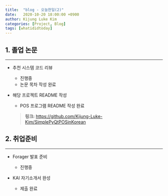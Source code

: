 ```yaml
---
title:  "blog - 오늘한일(2)"
date:   2020-10-20 18:00:00 +0900
author: Kijung Luke Kim
categories: [Project, Blog]
tags: [whatididtoday]
---
```


## 1. 졸업 논문
---
 
- 추천 시스템 코드 리뷰
  - 진행중
  - 논문 목차 작성 완료

- 해당 프로젝트 README 작성
  - POS 프로그램 README 작성 완료
  > **링크:** https://github.com/Kijung-Luke-Kim/SimplePyQtPOSinKorean

## 2. 취업준비
---

- Forager 발표 준비
  - 진행중

- KAI 자기소개서 완성
  - 제출 완료